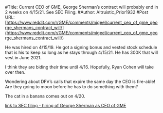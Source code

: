 #Title: Current CEO of GME, George Sherman’s contract will probably end in 2 weeks on 4/15/21. See SEC Filing.
#Author: Altruistic_Prior1932
#Post URL: [https://www.reddit.com/r/GME/comments/migeel/current_ceo_of_gme_george_shermans_contract_will/](https://www.reddit.com/r/GME/comments/migeel/current_ceo_of_gme_george_shermans_contract_will/)


He was hired on 4/15/19. He got a signing bonus and vested stock schedule that is his to keep so long as he stays through 4/15/21. He has 300K that will vest in June 2021. 

I think they are biding their time until 4/16. Hopefully, Ryan Cohen will take over then. 

Wondering about DFV’s calls that expire the same day the CEO is fire-able! Are they going to moon before he has to do something with them?

The cat in a banana comes out on 4/20. 

[link to SEC filing - hiring of George Sherman as CEO of GME](https://www.sec.gov/Archives/edgar/data/1326380/000132638019000030/ex101georgeshermanemployme.htm)